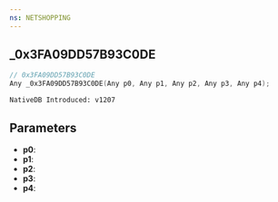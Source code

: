 ```yaml
---
ns: NETSHOPPING
---
```

## _0x3FA09DD57B93C0DE

```c
// 0x3FA09DD57B93C0DE
Any _0x3FA09DD57B93C0DE(Any p0, Any p1, Any p2, Any p3, Any p4);
```

```
NativeDB Introduced: v1207
```

## Parameters
* **p0**:
* **p1**:
* **p2**:
* **p3**:
* **p4**:
